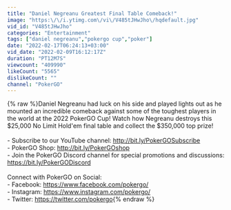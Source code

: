 ```yaml
---
title: "Daniel Negreanu Greatest Final Table Comeback!"
image: "https:\/\/i.ytimg.com\/vi\/V485tJHwJho\/hqdefault.jpg"
vid_id: "V485tJHwJho"
categories: "Entertainment"
tags: ["daniel negreanu","pokergo cup","poker"]
date: "2022-02-17T06:24:13+03:00"
vid_date: "2022-02-09T16:12:17Z"
duration: "PT12M7S"
viewcount: "409990"
likeCount: "5565"
dislikeCount: ""
channel: "PokerGO"
---
```

{% raw %}Daniel Negreanu had luck on his side and played lights out as he mounted an incredible comeback against some of the toughest players in the world at the 2022 PokerGO Cup! Watch how Negreanu destroys this $25,000 No Limit Hold'em final table and collect the  $350,000 top prize!<br /><br />- Subscribe to our YouTube channel: <a rel="nofollow" target="blank" href="http://bit.ly/PokerGOSubscribe">http://bit.ly/PokerGOSubscribe</a><br />- PokerGO Shop: <a rel="nofollow" target="blank" href="http://bit.ly/PokerGOshop">http://bit.ly/PokerGOshop</a><br />- Join the PokerGO Discord channel for special promotions and discussions: <a rel="nofollow" target="blank" href="https://bit.ly/PokerGODiscord">https://bit.ly/PokerGODiscord</a><br /><br />Connect with PokerGO on Social:<br />- Facebook: <a rel="nofollow" target="blank" href="https://www.facebook.com/pokergo/">https://www.facebook.com/pokergo/</a><br />- Instagram: <a rel="nofollow" target="blank" href="https://www.instagram.com/pokergo/">https://www.instagram.com/pokergo/</a><br />- Twitter: <a rel="nofollow" target="blank" href="https://twitter.com/pokergo">https://twitter.com/pokergo</a>{% endraw %}
